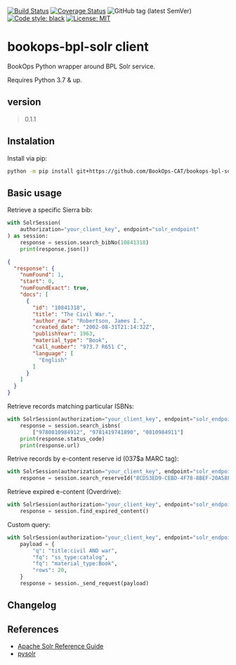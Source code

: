 [![Build Status](https://travis-ci.com/BookOps-CAT/bookops-bpl-solr.svg?branch=master)](https://travis-ci.com/BookOps-CAT/bookops-bpl-solr) [![Coverage Status](https://coveralls.io/repos/github/BookOps-CAT/bookops-bpl-solr/badge.svg?branch=master)](https://coveralls.io/github/BookOps-CAT/bookops-bpl-solr?branch=master) ![GitHub tag (latest SemVer)](https://img.shields.io/github/v/tag/BookOps-CAT/bookops-bpl-solr) [![Code style: black](https://img.shields.io/badge/code%20style-black-000000.svg)](https://github.com/psf/black) [![License: MIT](https://img.shields.io/badge/License-MIT-yellow.svg)](https://opensource.org/licenses/MIT)

# bookops-bpl-solr client
BookOps Python wrapper around BPL Solr service.

Requires Python 3.7 & up.


## version

> 0.1.1

## Instalation
Install via pip:

```bash
python -m pip install git+https://github.com/BookOps-CAT/bookops-bpl-solr
```

## Basic usage

Retrieve a specific Sierra bib:
```python
with SolrSession(
    authorization="your_client_key", endpoint="solr_endpoint"
) as session:
    response = session.search_bibNo(10841318)
    print(response.json())

```
```json
{
  "response": {
    "numFound": 1,
    "start": 0,
    "numFoundExact": true,
    "docs": [
      {
        "id": "10841318",
        "title": "The Civil War.",
        "author_raw": "Robertson, James I.",
        "created_date": "2002-08-31T21:14:32Z",
        "publishYear": 1963,
        "material_type": "Book",
        "call_number": "973.7 R651 C",
        "language": [
          "English"
        ]
      }
    ]
  }
}
```

Retrieve records matching particular ISBNs:
```python
with SolrSession(authorization="your_client_key", endpoint="solr_endpoint") as session:
    response = session.search_isbns(
        ["9780810984912", "9781419741890", "0810984911"]
    print(response.status_code)
    print(response.url)
```

Retrive records by e-content reserve id (037$a MARC tag):
```python
with SolrSession(authorization="your_client_key", endpoint="solr_endpoint") as session:
    response = session.search_reserveId("8CD53ED9-CEBD-4F78-8BEF-20A58F6F3857")
```

Retrieve expired e-content (Overdrive):
```python
with SolrSession(authorization="your_client_key", endpoint="solr_endpoint") as session:
    response = session.find_expired_content()
```

Custom query:
```python
with SolrSession(authorization="your_client_key", endpoint="solr_endpoint") as session:
    payload = {
        "q": "title:civil AND war",
        "fq": "ss_type:catalog",
        "fq": "material_type:Book",
        "rows": 20,
    }
    response = session._send_request(payload)
```

## Changelog

## References

+ [Apache Solr Reference Guide](https://lucene.apache.org/solr/guide/8_6/)
+ [pysolr](https://pypi.org/project/pysolr/)

